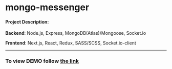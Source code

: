 # mongo-messenger

#### Project Description:

**Backend**: Node.js, Express, MongoDB(Atlas)/Mongoose, Socket.io

**Frontend**: Next.js, React, Redux, SASS/SCSS, Socket.io-client

<hr />

### To view DEMO follow [the link](https://mongo-react-app.vercel.app/)

